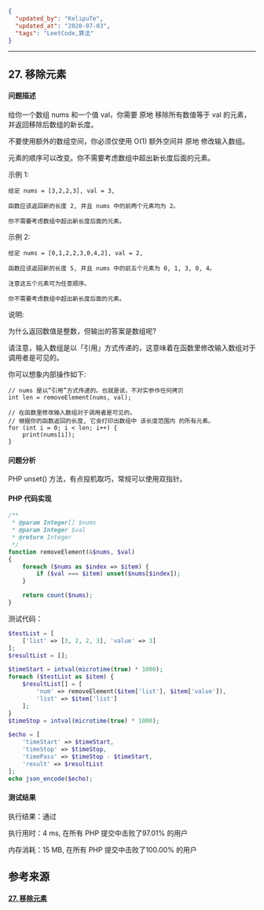 ```json
{
  "updated_by": "KelipuTe",
  "updated_at": "2020-07-03",
  "tags": "LeetCode,算法"
}
```

---

## 27. 移除元素

#### 问题描述

给你一个数组 nums 和一个值 val，你需要 原地 移除所有数值等于 val 的元素，并返回移除后数组的新长度。

不要使用额外的数组空间，你必须仅使用 O(1) 额外空间并 原地 修改输入数组。

元素的顺序可以改变。你不需要考虑数组中超出新长度后面的元素。

示例 1:

```
给定 nums = [3,2,2,3], val = 3,

函数应该返回新的长度 2, 并且 nums 中的前两个元素均为 2。

你不需要考虑数组中超出新长度后面的元素。
```

示例 2:

```
给定 nums = [0,1,2,2,3,0,4,2], val = 2,

函数应该返回新的长度 5, 并且 nums 中的前五个元素为 0, 1, 3, 0, 4。

注意这五个元素可为任意顺序。

你不需要考虑数组中超出新长度后面的元素。
```

说明:

为什么返回数值是整数，但输出的答案是数组呢?

请注意，输入数组是以「引用」方式传递的，这意味着在函数里修改输入数组对于调用者是可见的。

你可以想象内部操作如下:

```
// nums 是以“引用”方式传递的。也就是说，不对实参作任何拷贝
int len = removeElement(nums, val);

// 在函数里修改输入数组对于调用者是可见的。
// 根据你的函数返回的长度, 它会打印出数组中 该长度范围内 的所有元素。
for (int i = 0; i < len; i++) {
    print(nums[i]);
}
```

#### 问题分析

PHP unset() 方法，有点投机取巧，常规可以使用双指针。

#### PHP 代码实现

```php
/**
 * @param Integer[] $nums
 * @param Integer $val
 * @return Integer
 */
function removeElement(&$nums, $val)
{
    foreach ($nums as $index => $item) {
        if ($val === $item) unset($nums[$index]);
    }

    return count($nums);
}
```

测试代码：

```php
$testList = [
    ['list' => [3, 2, 2, 3], 'value' => 3]
];
$resultList = [];

$timeStart = intval(microtime(true) * 1000);
foreach ($testList as $item) {
    $resultList[] = [
        'num' => removeElement($item['list'], $item['value']),
        'list' => $item['list']
    ];
}
$timeStop = intval(microtime(true) * 1000);

$echo = [
    'timeStart' => $timeStart,
    'timeStop' => $timeStop,
    'timePass' => $timeStop - $timeStart,
    'result' => $resultList
];
echo json_encode($echo);
```

#### 测试结果

执行结果：通过

执行用时：4 ms, 在所有 PHP 提交中击败了97.01% 的用户

内存消耗：15 MB, 在所有 PHP 提交中击败了100.00% 的用户

## 参考来源

#### [27. 移除元素](https://leetcode-cn.com/problems/remove-element/)